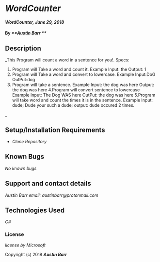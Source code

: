 # _WordCounter_

#### _WordCounter, June 29, 2018_

#### By _**Austin Barr **_

## Description

_This Program will count a word in a sentence for you!.
Specs:
1. Program will Take a word and count it.
  Example
  Input: the
  Output: 1
2. Program will Take a word and convert to lowercase.
    Example
    Input:DoG
    OutPut:dog
3. Program will take a sentence.
    Example
    Input: the dog was here
    Output: the dog was here
4.Program will convert sentence to lowercase
    Example
    Input: The Dog WAS here
    OutPut: the dog was here
5.Program will take word and count the times it is in the sentence.
    Example
    Input: dude; Dude your such a dude;
    output: dude occured 2 times.

_


## Setup/Installation Requirements

* _Clone Repository_

## Known Bugs

_No known bugs_

## Support and contact details
_Austin Barr email: austinbarr@protonmail.com_

## Technologies Used

_C#_

### License

*license by Microsoft*

Copyright (c) 2018 **_Austin Barr_**
